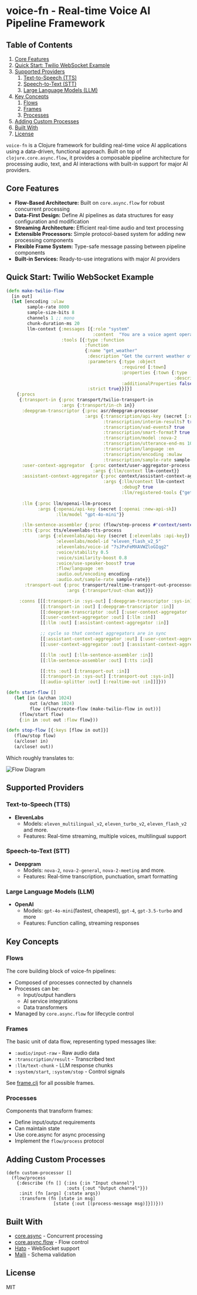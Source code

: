 # voice-fn - Real-time Voice AI Pipeline Framework

## Table of Contents


1.  [Core Features](#org9f6c898)
2.  [Quick Start: Twilio WebSocket Example](#org71c1ebd)
3.  [Supported Providers](#orga92dd94)
    1.  [Text-to-Speech (TTS)](#orgb60103e)
    2.  [Speech-to-Text (STT)](#orgf138736)
    3.  [Large Language Models (LLM)](#org532c7b9)
4.  [Key Concepts](#org28a4b3f)
    1.  [Flows](#org40af940)
    2.  [Frames](#org1759685)
    3.  [Processes](#orgbd1d5f8)
5.  [Adding Custom Processes](#orgf87c620)
6.  [Built With](#orgaf805b6)
7.  [License](#org5082853)



`voice-fn` is a Clojure framework for building real-time voice AI applications using a data-driven, functional approach. Built on top of `clojure.core.async.flow`, it provides a composable pipeline architecture for processing audio, text, and AI interactions with built-in support for major AI providers.


<a id="org9f6c898"></a>

## Core Features

-   **Flow-Based Architecture:** Built on `core.async.flow` for robust concurrent processing
-   **Data-First Design:** Define AI pipelines as data structures for easy configuration and modification
-   **Streaming Architecture:** Efficient real-time audio and text processing
-   **Extensible Processors:** Simple protocol-based system for adding new processing components
-   **Flexible Frame System:** Type-safe message passing between pipeline components
-   **Built-in Services:** Ready-to-use integrations with major AI providers


<a id="org71c1ebd"></a>

## Quick Start: Twilio WebSocket Example

```clojure
(defn make-twilio-flow
  [in out]
  (let [encoding :ulaw
        sample-rate 8000
        sample-size-bits 8
        channels 1 ;; mono
        chunk-duration-ms 20
        llm-context {:messages [{:role "system"
                                 :content  "You are a voice agent operating via phone. Be concise. The input you receive comes from a speech-to-text (transcription) system that isn't always efficient and may send unclear text. Ask for clarification when you're unsure what the person said."}]
                     :tools [{:type :function
                              :function
                              {:name "get_weather"
                               :description "Get the current weather of a location"
                               :parameters {:type :object
                                            :required [:town]
                                            :properties {:town {:type :string
                                                                :description "Town for which to retrieve the current weather"}}
                                            :additionalProperties false}
                               :strict true}}]}]
    {:procs
     {:transport-in {:proc transport/twilio-transport-in
                     :args {:transport/in-ch in}}
      :deepgram-transcriptor {:proc asr/deepgram-processor
                              :args {:transcription/api-key (secret [:deepgram :api-key])
                                     :transcription/interim-results? true
                                     :transcription/vad-events? true
                                     :transcription/smart-format? true
                                     :transcription/model :nova-2
                                     :transcription/utterance-end-ms 1000
                                     :transcription/language :en
                                     :transcription/encoding :mulaw
                                     :transcription/sample-rate sample-rate}}
      :user-context-aggregator  {:proc context/user-aggregator-process
                                 :args {:llm/context llm-context}}
      :assistant-context-aggregator {:proc context/assistant-context-aggregator
                                     :args {:llm/context llm-context
                                            :debug? true
                                            :llm/registered-tools {"get_weather" {:async false
                                                                                  :tool (fn [{:keys [town]}] (str "The weather in " town " is 17 degrees celsius"))}}}}
      :llm {:proc llm/openai-llm-process
            :args {:openai/api-key (secret [:openai :new-api-sk])
                   :llm/model "gpt-4o-mini"}}

      :llm-sentence-assembler {:proc (flow/step-process #'context/sentence-assembler)}
      :tts {:proc tts/elevenlabs-tts-process
            :args {:elevenlabs/api-key (secret [:elevenlabs :api-key])
                   :elevenlabs/model-id "eleven_flash_v2_5"
                   :elevenlabs/voice-id "7sJPxFeMXAVWZloGIqg2"
                   :voice/stability 0.5
                   :voice/similarity-boost 0.8
                   :voice/use-speaker-boost? true
                   :flow/language :en
                   :audio.out/encoding encoding
                   :audio.out/sample-rate sample-rate}}
       :transport-out {:proc transport/realtime-transport-out-processor
                       :args {:transport/out-chan out}}}

     :conns [[[:transport-in :sys-out] [:deepgram-transcriptor :sys-in]]
             [[:transport-in :out] [:deepgram-transcriptor :in]]
             [[:deepgram-transcriptor :out] [:user-context-aggregator :in]]
             [[:user-context-aggregator :out] [:llm :in]]
             [[:llm :out] [:assistant-context-aggregator :in]]

             ;; cycle so that context aggregators are in sync
             [[:assistant-context-aggregator :out] [:user-context-aggregator :in]]
             [[:user-context-aggregator :out] [:assistant-context-aggregator :in]]

             [[:llm :out] [:llm-sentence-assembler :in]]
             [[:llm-sentence-assembler :out] [:tts :in]]

             [[:tts :out] [:transport-out :in]]
             [[:transport-in :sys-out] [:transport-out :sys-in]]
             [[:audio-splitter :out] [:realtime-out :in]]]}))

(defn start-flow []
   (let [in (a/chan 1024)
         out (a/chan 1024)
         flow (flow/create-flow (make-twilio-flow in out))]
     (flow/start flow)
     {:in in :out out :flow flow}))

(defn stop-flow [{:keys [flow in out]}]
   (flow/stop flow)
   (a/close! in)
   (a/close! out))
```

Which roughly translates to:

![Flow Diagram](./resources/flow.png)



<a id="orga92dd94"></a>

## Supported Providers


<a id="orgb60103e"></a>

### Text-to-Speech (TTS)

-   **ElevenLabs**
    -   Models: `eleven_multilingual_v2`, `eleven_turbo_v2`, `eleven_flash_v2` and more.
    -   Features: Real-time streaming, multiple voices, multilingual support


<a id="orgf138736"></a>

### Speech-to-Text (STT)

-   **Deepgram**
    -   Models: `nova-2`, `nova-2-general`, `nova-2-meeting` and more.
    -   Features: Real-time transcription, punctuation, smart formatting


<a id="org532c7b9"></a>

### Large Language Models (LLM)

-   **OpenAI**
    -   Models: `gpt-4o-mini`(fastest, cheapest),  `gpt-4`, `gpt-3.5-turbo` and more
    -   Features: Function calling, streaming responses


<a id="org28a4b3f"></a>

## Key Concepts


<a id="org40af940"></a>

### Flows

The core building block of voice-fn pipelines:

-   Composed of processes connected by channels
-   Processes can be:
    -   Input/output handlers
    -   AI service integrations
    -   Data transformers
-   Managed by `core.async.flow` for lifecycle control


<a id="org1759685"></a>

### Frames

The basic unit of data flow, representing typed messages like:

-   `:audio/input-raw` - Raw audio data
-   `:transcription/result` - Transcribed text
-   `:llm/text-chunk` - LLM response chunks
-   `:system/start`, `:system/stop` - Control signals

See [frame.clj](./core/src/voice_fn/frame.clj) for all possible frames.


<a id="orgbd1d5f8"></a>

### Processes

Components that transform frames:

-   Define input/output requirements
-   Can maintain state
-   Use core.async for async processing
-   Implement the `flow/process` protocol


<a id="orgf87c620"></a>

## Adding Custom Processes

    (defn custom-processor []
      (flow/process
        {:describe (fn [] {:ins {:in "Input channel"}
                           :outs {:out "Output channel"}})
         :init (fn [args] {:state args})
         :transform (fn [state in msg]
                      [state {:out [(process-message msg)]}])}))


<a id="orgaf805b6"></a>

## Built With

-   [core.async](<https://github.com/clojure/core.async>) - Concurrent processing
-   [core.async.flow](<https://clojure.github.io/core.async/#clojure.core.async.flow>) - Flow control
-   [Hato](<https://github.com/gnarroway/hato>) - WebSocket support
-   [Malli](<https://github.com/metosin/malli>) - Schema validation


<a id="org5082853"></a>

## License

MIT
